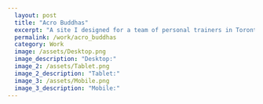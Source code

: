 ```yaml
---
  layout: post
  title: "Acro Buddhas"
  excerpt: "A site I designed for a team of personal trainers in Toronto. A more robust version is in the process of being designed and is set to go live in early August."
  permalink: /work/acro_buddhas
  category: Work
  image: /assets/Desktop.png
  image_description: "Desktop:"
  image_2: /assets/Tablet.png
  image_2_description: "Tablet:"
  image_3: /assets/Mobile.png
  image_3_description: "Mobile:"
---
```


